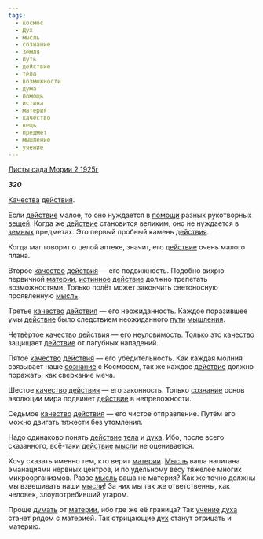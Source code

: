 ```yaml
---
tags:
  - космос
  - Дух
  - мысль
  - сознание
  - Земля
  - путь
  - действие
  - тело
  - возможности
  - дума
  - помощь
  - истина
  - материя
  - качество
  - вещь
  - предмет
  - мышление
  - учение
---
```

[Листы сада Мории 2 1925г](https://127.0.0.1:4002/agni/1925)

___320___

[Качества](../../../tags/#[качество](../../../tags/#качество)) [действия](../../../tags/#[действие](../../../tags/#действие)).   

Если [действие](../../../tags/#действие) малое, то оно нуждается в [помощи](../../../tags/#помощь) разных рукотворных [вещей](../../../tags/#вещь). Когда же [действие](../../../tags/#действие) становится великим, оно не нуждается в [земных](../../../tags/#Земля) предметах. Это первый пробный камень [действия](../../../tags/#[действие](../../../tags/#действие)).   

Когда маг говорит о целой аптеке, значит, его [действие](../../../tags/#действие) очень малого плана.   

Второе [качество](../../../tags/#качество) [действия](../../../tags/#[действие](../../../tags/#действие)) — его подвижность. Подобно вихрю первичной [материи](../../../tags/#материя), [истинное](../../../tags/#истина) [действие](../../../tags/#действие) должно трепетать возможностями. Только полёт может закончить светоносную проявленную [мысль](../../../tags/#мысль).   

Третье [качество](../../../tags/#качество) [действия](../../../tags/#[действие](../../../tags/#действие)) — его неожиданность. Каждое поразившее умы [действие](../../../tags/#действие) было следствием неожиданного [пути](../../../tags/#путь) [мышления](../../../tags/#мышление).   

Четвёртое [качество](../../../tags/#качество) [действия](../../../tags/#[действие](../../../tags/#действие)) — его неуловимость. Только это [качество](../../../tags/#качество) защищает [действие](../../../tags/#действие) от пагубных нападений.   

Пятое [качество](../../../tags/#качество) [действия](../../../tags/#[действие](../../../tags/#действие)) — его убедительность. Как каждая молния связывает наше [сознание](../../../tags/#сознание) с Космосом, так же каждое [действие](../../../tags/#действие) должно поражать, как сверкание меча.   

Шестое [качество](../../../tags/#качество) [действия](../../../tags/#[действие](../../../tags/#действие)) — его законность. Только [сознание](../../../tags/#сознание) основ эволюции мира подвинет [действие](../../../tags/#действие) в непреложности.   

Седьмое [качество](../../../tags/#качество) [действия](../../../tags/#[действие](../../../tags/#действие)) — его чистое отправление. Путём его можно двигать тяжести без утомления.   

Надо одинаково понять [действие](../../../tags/#действие) [тела](../../../tags/#тело) и [духа](../../../tags/#Дух). Ибо, после всего сказанного, всё-таки [действие](../../../tags/#действие) [мысли](../../../tags/#мысль) не оценивается.   

Хочу сказать именно тем, кто верит [материи](../../../tags/#материя). [Мысль](../../../tags/#мысль) ваша напитана эманациями нервных центров, и по удельному весу тяжелее многих микроорганизмов. Разве [мысль](../../../tags/#мысль) ваша не материя? Как же точно должны мы взвешивать наши [мысли](../../../tags/#мысль)! За них мы так же ответственны, как человек, злоупотребивший угаром.   

Проще [думать](../../../tags/#дума) от [материи](../../../tags/#материя), ибо где же её граница? Так [учение](../../../tags/#учение) [духа](../../../tags/#Дух) станет рядом с материей. Так отрицающие [дух](../../../tags/#Дух) станут отрицать и материю.   

